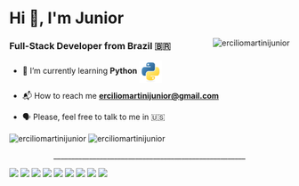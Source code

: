 <h1>Hi 👋, I'm Junior</h1>

<p><img align="right" src="https://github-readme-stats.vercel.app/api/top-langs?username=erciliomartinijunior&show_icons=true&bg_color=ffffff&locale=en&layout=compact" alt="erciliomartinijunior" /></p>

<h3>Full-Stack Developer from Brazil 🇧🇷</h3>

- 🌱 I’m currently learning **Python** <img align="center" src="https://raw.githubusercontent.com/devicons/devicon/master/icons/python/python-original.svg" alt="python" width="40" height="40"/>
- 📬 How to reach me **erciliomartinijunior@gmail.com**

- 🗣️ Please, feel free to talk to me in 🇺🇸 

<img align="center" src="https://github-readme-stats.vercel.app/api?username=erciliomartinijunior&show_icons=true&bg_color=ffffff&locale=en" alt="erciliomartinijunior"/>
<img align="center" src="https://github-readme-streak-stats.herokuapp.com/?user=erciliomartinijunior&" alt="erciliomartinijunior"/>

<p align="center">______________________________________________________<p/>

<p float:"left">
<img src="https://img.shields.io/badge/Python-3776AB?style=for-the-badge&logo=python&logoColor=white"/>
<img src="https://img.shields.io/badge/Node.js-43853D?style=for-the-badge&logo=node.js&logoColor=white"/>
<img src="https://img.shields.io/badge/JavaScript-F7DF1E?style=for-the-badge&logo=javascript&logoColor=black"/>
<img src="https://img.shields.io/badge/HTML5-E34F26?style=for-the-badge&logo=html5&logoColor=white"/>
<img src="https://img.shields.io/badge/CSS3-1572B6?style=for-the-badge&logo=css3&logoColor=white"/>
<img src="https://img.shields.io/badge/GIT-E44C30?style=for-the-badge&logo=git&logoColor=white"/>
<img src="https://img.shields.io/badge/GitHub-100000?style=for-the-badge&logo=github&logoColor=white"/>
<img src="https://img.shields.io/badge/Visual_Studio_Code-0078D4?style=for-the-badge&logo=visual%20studio%20code&logoColor=white"/>
<img src="https://img.shields.io/badge/PyCharm-000000.svg?&style=for-the-badge&logo=PyCharm&logoColor=white"/>
</p>
